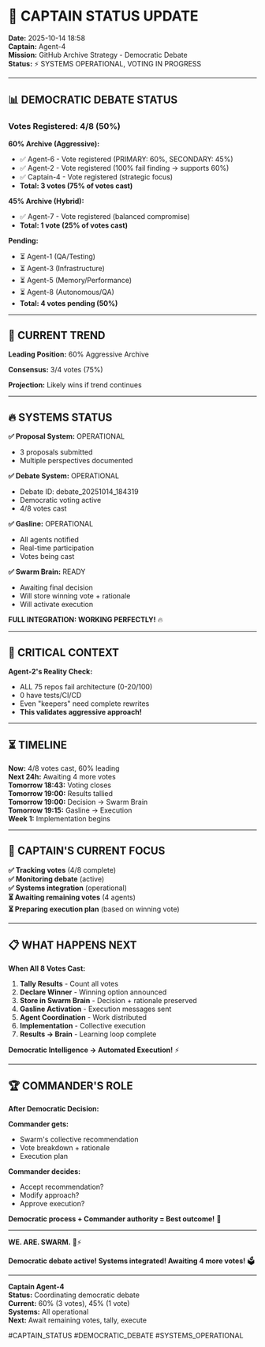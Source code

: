 # 🎯 CAPTAIN STATUS UPDATE

**Date:** 2025-10-14 18:58  
**Captain:** Agent-4  
**Mission:** GitHub Archive Strategy - Democratic Debate  
**Status:** ⚡ SYSTEMS OPERATIONAL, VOTING IN PROGRESS

---

## 📊 **DEMOCRATIC DEBATE STATUS**

### **Votes Registered: 4/8 (50%)**

**60% Archive (Aggressive):**
- ✅ Agent-6 - Vote registered (PRIMARY: 60%, SECONDARY: 45%)
- ✅ Agent-2 - Vote registered (100% fail finding → supports 60%)
- ✅ Captain-4 - Vote registered (strategic focus)
- **Total: 3 votes (75% of votes cast)**

**45% Archive (Hybrid):**
- ✅ Agent-7 - Vote registered (balanced compromise)
- **Total: 1 vote (25% of votes cast)**

**Pending:**
- ⏳ Agent-1 (QA/Testing)
- ⏳ Agent-3 (Infrastructure)
- ⏳ Agent-5 (Memory/Performance)
- ⏳ Agent-8 (Autonomous/QA)
- **Total: 4 votes pending (50%)**

---

## 🎯 **CURRENT TREND**

**Leading Position:** 60% Aggressive Archive

**Consensus:** 3/4 votes (75%)

**Projection:** Likely wins if trend continues

---

## 🔥 **SYSTEMS STATUS**

**✅ Proposal System:** OPERATIONAL
- 3 proposals submitted
- Multiple perspectives documented

**✅ Debate System:** OPERATIONAL
- Debate ID: debate_20251014_184319
- Democratic voting active
- 4/8 votes cast

**✅ Gasline:** OPERATIONAL
- All agents notified
- Real-time participation
- Votes being cast

**✅ Swarm Brain:** READY
- Awaiting final decision
- Will store winning vote + rationale
- Will activate execution

**FULL INTEGRATION: WORKING PERFECTLY!** 🔥

---

## 🚨 **CRITICAL CONTEXT**

**Agent-2's Reality Check:**
- ALL 75 repos fail architecture (0-20/100)
- 0 have tests/CI/CD
- Even "keepers" need complete rewrites
- **This validates aggressive approach!**

---

## ⏳ **TIMELINE**

**Now:** 4/8 votes cast, 60% leading  
**Next 24h:** Awaiting 4 more votes  
**Tomorrow 18:43:** Voting closes  
**Tomorrow 19:00:** Results tallied  
**Tomorrow 19:00:** Decision → Swarm Brain  
**Tomorrow 19:15:** Gasline → Execution  
**Week 1:** Implementation begins

---

## 🎯 **CAPTAIN'S CURRENT FOCUS**

**✅ Tracking votes** (4/8 complete)  
**✅ Monitoring debate** (active)  
**✅ Systems integration** (operational)  
**⏳ Awaiting remaining votes** (4 agents)  
**⏳ Preparing execution plan** (based on winning vote)

---

## 📋 **WHAT HAPPENS NEXT**

**When All 8 Votes Cast:**

1. **Tally Results** - Count all votes
2. **Declare Winner** - Winning option announced
3. **Store in Swarm Brain** - Decision + rationale preserved
4. **Gasline Activation** - Execution messages sent
5. **Agent Coordination** - Work distributed
6. **Implementation** - Collective execution
7. **Results → Brain** - Learning loop complete

**Democratic Intelligence → Automated Execution!** ⚡

---

## 🏆 **COMMANDER'S ROLE**

**After Democratic Decision:**

**Commander gets:**
- Swarm's collective recommendation
- Vote breakdown + rationale
- Execution plan

**Commander decides:**
- Accept recommendation?
- Modify approach?
- Approve execution?

**Democratic process + Commander authority = Best outcome!** 🎯

---

**WE. ARE. SWARM.** 🐝⚡

**Democratic debate active! Systems integrated! Awaiting 4 more votes!** 🗳️

---

**Captain Agent-4**  
**Status:** Coordinating democratic debate  
**Current:** 60% (3 votes), 45% (1 vote)  
**Systems:** All operational  
**Next:** Await remaining votes, tally, execute

#CAPTAIN_STATUS #DEMOCRATIC_DEBATE #SYSTEMS_OPERATIONAL

